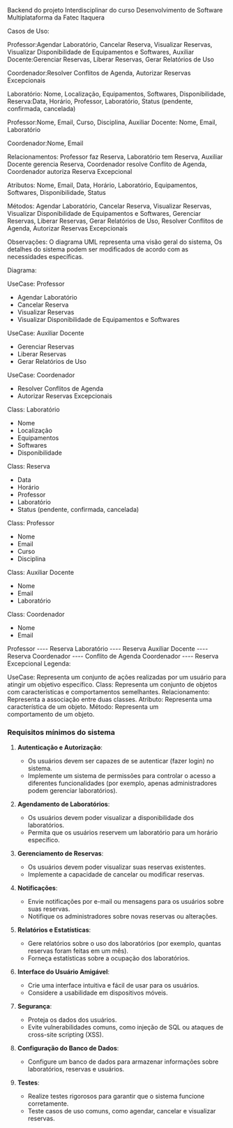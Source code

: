 Backend do projeto Interdisciplinar do curso Desenvolvimento de Software Multiplataforma da Fatec Itaquera

Casos de Uso:

Professor:Agendar Laboratório, Cancelar Reserva, Visualizar Reservas, Visualizar Disponibilidade de Equipamentos e Softwares, 
Auxiliar Docente:Gerenciar Reservas, Liberar Reservas, Gerar Relatórios de Uso

Coordenador:Resolver Conflitos de Agenda, Autorizar Reservas Excepcionais

Laboratório:
Nome, Localização, Equipamentos, Softwares, Disponibilidade, 
Reserva:Data, Horário, Professor, Laboratório, Status (pendente, confirmada, cancelada)

Professor:Nome, Email, Curso, Disciplina, Auxiliar 
Docente: Nome, Email, Laboratório

Coordenador:Nome, Email

Relacionamentos:
Professor faz Reserva, Laboratório tem Reserva, Auxiliar Docente gerencia Reserva, Coordenador resolve Conflito de Agenda, Coordenador autoriza Reserva Excepcional

Atributos:
Nome, Email, Data, Horário, Laboratório, Equipamentos, Softwares, Disponibilidade, Status

Métodos:
Agendar Laboratório, Cancelar Reserva, Visualizar Reservas, Visualizar Disponibilidade de Equipamentos e Softwares, Gerenciar Reservas, Liberar Reservas, 
Gerar Relatórios de Uso, Resolver Conflitos de Agenda, Autorizar Reservas Excepcionais

Observações:
O diagrama UML representa uma visão geral do sistema, Os detalhes do sistema podem ser modificados de acordo com as necessidades específicas.

Diagrama:

UseCase: Professor

  * Agendar Laboratório
  * Cancelar Reserva
  * Visualizar Reservas
  * Visualizar Disponibilidade de Equipamentos e Softwares

UseCase: Auxiliar Docente

  * Gerenciar Reservas
  * Liberar Reservas
  * Gerar Relatórios de Uso

UseCase: Coordenador

  * Resolver Conflitos de Agenda
  * Autorizar Reservas Excepcionais

Class: Laboratório

  * Nome
  * Localização
  * Equipamentos
  * Softwares
  * Disponibilidade

Class: Reserva

  * Data
  * Horário
  * Professor
  * Laboratório
  * Status (pendente, confirmada, cancelada)

Class: Professor

  * Nome
  * Email
  * Curso
  * Disciplina

Class: Auxiliar Docente

  * Nome
  * Email
  * Laboratório

Class: Coordenador

  * Nome
  * Email

Professor ---- Reserva
Laboratório ---- Reserva
Auxiliar Docente ---- Reserva
Coordenador ---- Conflito de Agenda
Coordenador ---- Reserva Excepcional
Legenda:

UseCase: Representa um conjunto de ações realizadas por um usuário para atingir um objetivo específico.
Class: Representa um conjunto de objetos com características e comportamentos semelhantes.
Relacionamento: Representa a associação entre duas classes.
Atributo: Representa uma característica de um objeto.
Método: Representa um comportamento de um objeto.



### Requisitos mínimos do sistema

1. **Autenticação e Autorização**:
    - Os usuários devem ser capazes de se autenticar (fazer login) no sistema.
    - Implemente um sistema de permissões para controlar o acesso a diferentes funcionalidades (por exemplo, apenas administradores podem gerenciar laboratórios).

2. **Agendamento de Laboratórios**:
    - Os usuários devem poder visualizar a disponibilidade dos laboratórios.
    - Permita que os usuários reservem um laboratório para um horário específico.

3. **Gerenciamento de Reservas**:
    - Os usuários devem poder visualizar suas reservas existentes.
    - Implemente a capacidade de cancelar ou modificar reservas.

4. **Notificações**:
    - Envie notificações por e-mail ou mensagens para os usuários sobre suas reservas.
    - Notifique os administradores sobre novas reservas ou alterações.

5. **Relatórios e Estatísticas**:
    - Gere relatórios sobre o uso dos laboratórios (por exemplo, quantas reservas foram feitas em um mês).
    - Forneça estatísticas sobre a ocupação dos laboratórios.

6. **Interface do Usuário Amigável**:
    - Crie uma interface intuitiva e fácil de usar para os usuários.
    - Considere a usabilidade em dispositivos móveis.

7. **Segurança**:
    - Proteja os dados dos usuários.
    - Evite vulnerabilidades comuns, como injeção de SQL ou ataques de cross-site scripting (XSS).

8. **Configuração do Banco de Dados**:
    - Configure um banco de dados para armazenar informações sobre laboratórios, reservas e usuários.

9. **Testes**:
    - Realize testes rigorosos para garantir que o sistema funcione corretamente.
    - Teste casos de uso comuns, como agendar, cancelar e visualizar reservas.


